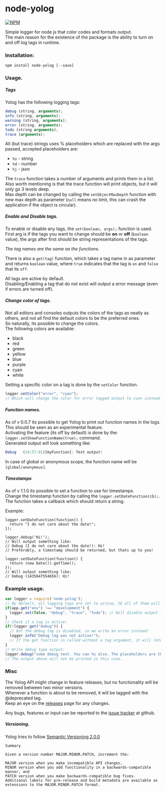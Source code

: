 node-yolog
==========
[![NPM](https://nodei.co/npm/node-yolog.png?downloads=true&stars=true)](https://nodei.co/npm/node-yolog/)


Simple logger for node js that color codes and formats output.  
The main reason for the existence of the package is the ability to turn on and off log tags in runtime.  


### Installation:

`npm install node-yolog [--save]`  

### Usage.

##### Tags

Yolog has the following logging tags:
```javascript
debug (string, arguments);
info (string, arguments);
warning (string, arguments);
error (string, arguments);
todo (string arguments);
trace (arguments);
```
All (but trace) strings uses % placeholders which are replaced with the args passed, accepted placeholders are:

  * `%s` - string
  * `%d` - number
  * `%j` - json

The `trace` function takes a number of arguments and prints them in a list.
Also worth mentioning is that the trace function will print objects, but it will only go 3 levels deep.  
Max depth can be changed by calling the `setObjectMaxDepth` function with new max depth as parameter (`null` means no limit, this can crash the application if the object is circular).

##### Enable and Disable tags.
To enable or disable any tags, the `set(boolean, args);` function is used.
First arg is if the tags you want to change should be **on** or **off** (`boolean` value),
the args after first should be string representations of the tags.

*The tag names are the same as the functions.*

There is also a `get(tag)` function, which takes a tag name in as parameter and returns `boolean` value,
where `true` indicates that the tag is `on` and `false` that its `off`.

All tags are active by default.  
Disabling/Enabling a tag that do not exist will output a error message (even if errors are turned off).  

##### Change color of tags.
Not all editors and consoles outputs the colors of the tags as neatly as others, and not all find the default colors to be the preferred ones.  
So naturally, its possible to change the colors.  
The following colors are available:  

  * black
  * red
  * green
  * yellow
  * blue
  * purple
  * cyan
  * white

Setting a specific color on a tag is done by the `setColor` function.

```javascript
logger.setColor("error", "cyan");
// Which will change the color for error tagged output to cyan instead of the default red.
```

##### Function names.
As of v 0.0.7 its possible to get Yolog to print out function names in the logs.  
This should be seen as an experimental feature.  
Activating the feature (its off by default) is done by the: `logger.setShowFunctionName(true);` command.  
Generated output will look something like:  
```javascript
Debug	(14:57:01)[myFunction]: Test output!
```
In case of global or anonymous scope, the function name will be `[global/anonymous]`.

##### Timestamps
As of v 1.1.0 its possible to set a function to use for timestamps.  
Change the timestamp function by calling the `logger.setDateFunction(cb);`.  
The function takes a callback which should return a string.  
  
Example:  
```
logger.setDateFunction(function() {
  return "I do not care about the date!";
});

logger.debug('Hi!');
// Will output something like:
// Debug (I do not care about the date!): Hi!
// Preferably, a timestamp should be returned, but thats up to you!

logger.setDateFunction(function() {
  return (new Date()).getTime();
});
// Will output something like:
// Debug (1435647554656): Hi!
```


### Example usage.
```javascript
var logger = require('node-yolog');
// By default, all logging tags are set to active, IE all of them will output to console, this can be changed with the 'set' function as:
if(app.get("env") !== "development") {
  logger.set(false, "debug", "trace", "todo"); // Will disable output from debug and trace tagged output.
}
// Check if a tag is active:
if(!logger.get("debug")) {
  // But the debug tag is disabled, so we write an error instead!
  logger.info("Debug tag was not active!");
  // If the get function is called without a tag argument, it will return the whole tags object: {debug: true ... }
}
// Write debug type output:
logger.debug("some debug text. You can %s also. The placeholders are the same as the standard node util.format takes (%s, %d, %j).", "add arguments");
// The output above will not be printed in this case.

```
  
  
### Misc
The Yolog API might change in feature releases, but no functionality will be removed between two minor versions.  
Whenever a function is about to be removed, it will be tagged with the @deprecated tag.  
Keep an eye on the [releases](https://github.com/Johannestegner/node-yolog/releases) page for any changes.  
  
Any bugs, features or input can be reported to the [issue tracker](https://github.com/Johannestegner/node-yolog/issues) at github.

##### Versioning.

Yolog tries to follow [Semantic Versioning 2.0.0](http://semver.org/)  

```
Summary

Given a version number MAJOR.MINOR.PATCH, increment the:

MAJOR version when you make incompatible API changes,
MINOR version when you add functionality in a backwards-compatible manner, and
PATCH version when you make backwards-compatible bug fixes.
Additional labels for pre-release and build metadata are available as extensions to the MAJOR.MINOR.PATCH format.
```